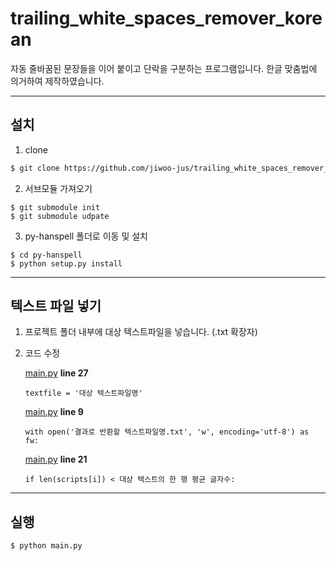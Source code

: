 # trailing_white_spaces_remover_korean

자동 줄바꿈된 문장들을 이어 붙이고 단락을 구분하는 프로그램입니다. 한글 맞춤법에 의거하여 제작하였습니다. 

-------------------------

## 설치

1. clone
``` bash
$ git clone https://github.com/jiwoo-jus/trailing_white_spaces_remover_korean.git
```

2. 서브모듈 가져오기
```
$ git submodule init
$ git submodule udpate
```

3. py-hanspell 폴더로 이동 및 설치
```
$ cd py-hanspell
$ python setup.py install
```
-------------------------

## 텍스트 파일 넣기

1. 프로젝트 폴더 내부에 대상 텍스트파일을 넣습니다. (.txt 확장자)

2. 코드 수정

    [main.py](https://github.com/jiwoo-jus/trailing_white_spaces_remover_korean/blob/master/main.py) **line 27**
    
    ```
    textfile = '대상 텍스트파일명'
    ```

    [main.py](https://github.com/jiwoo-jus/trailing_white_spaces_remover_korean/blob/master/main.py) **line 9**

    ```
    with open('결과로 반환할 텍스트파일명.txt', 'w', encoding='utf-8') as fw:
    ```

    [main.py](https://github.com/jiwoo-jus/trailing_white_spaces_remover_korean/blob/master/main.py) **line 21**

    ```
    if len(scripts[i]) < 대상 텍스트의 한 행 평균 글자수:
    ```

-------------------------

## 실행

``` bash
$ python main.py
```

